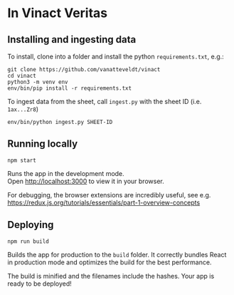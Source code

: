 # In Vinact Veritas

## Installing and ingesting data

To install, clone into a folder and install the python `requirements.txt`, e.g.:

```
git clone https://github.com/vanatteveldt/vinact
cd vinact
python3 -m venv env
env/bin/pip install -r requirements.txt
```

To ingest data from the sheet, call `ingest.py` with the sheet ID (i.e. `1ax...Zr8`)

```
env/bin/python ingest.py SHEET-ID
```

## Running locally

```
npm start
```

Runs the app in the development mode.\
Open [http://localhost:3000](http://localhost:3000) to view it in your browser.

For debugging, the browser extensions are incredibly useful, see e.g. https://redux.js.org/tutorials/essentials/part-1-overview-concepts

## Deploying

```
npm run build
```

Builds the app for production to the `build` folder.
It correctly bundles React in production mode and optimizes the build for the best performance.

The build is minified and the filenames include the hashes.
Your app is ready to be deployed!
